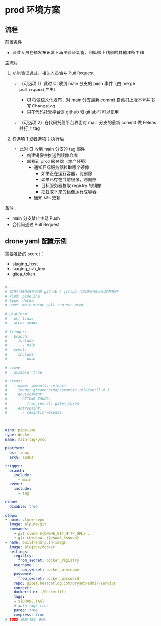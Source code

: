<!-- ---
hide:
  - footer
--- -->

# prod 环境方案

## 流程

前置条件

- 测试人员在预发布环境下再次验证功能，团队做上线前的其他准备工作

主流程

1. 功能验证通过，相关人员合并 Pull Request

      - （可选项 1）此时 CI 收到 main 分支的 push  事件（由 merge pull_request 产生）

          - CI 将做语义化发布，对 main 分支最新 commit 自动打上版本号并书写 ChangeLog
          - 只在代码托管平台是 github 和 gitlab 时可以使用

      - （可选项 2）在代码托管平台界面对 main 分支的最新 commit 做 Releas 并打上 tag

2. 在选项 1 或者选项 2 执行后
      
      - 此时 CI 收到 main 分支的 tag 事件
          - 构建镜像并推送到镜像仓库
          - 部署到 prod 服务器（生产环境）
              - 通知目标服务器拉取哪个镜像
          		- 如果正在运行容器，则删除
          		- 如果已存在当前镜像，则删除
          		- 目标服务器拉取 registry 的镜像
          		- 把拉取下来的镜像运行成容器
              - 通知 k8s 更新

备注：

- main 分支禁止主动 Push
- 合代码通过 Pull Request

## drone yaml 配置示例

需要准备的 secret：

- staging_host
- staging_ssh_key
- gitea_token

```yaml

# ---
# 如果代码托管平台是 github / gitlab 可以使用语义化发布插件
# kind: pipeline
# type: docker
# name: main-merge-pull-request-prod

# platform:
#   os: linux
#   arch: amd64

# trigger:
#   branch:
#     include:
#       - main
#   event:
#     include:  
#       - push

# clone:
#   disable: true

# steps:
#   - name: semantic-release  
#     image: gtramontina/semantic-release:17.4.3
#     environment:  
#       GITHUB_TOKEN:  
#         from_secret: gitea_token  
#     entrypoint:  
#       - semantic-release
    
---

kind: pipeline
type: docker
name: main-tag-prod

platform:
  os: linux
  arch: amd64

trigger:
  branch:
    include:
      - main
  event:
    include:
      - tag

clone:
  disable: true

steps:
- name: clone-repo
  image: alpine/git
  commands:
    - git clone ${DRONE_GIT_HTTP_URL} .
    - git checkout ${DRONE_BRANCH}
- name: build-and-push-image
  image: plugins/docker
  settings:
    registry:
      from_secret: docker_registry
    username:
      from_secret: docker_username
    password:
      from_secret: docker_password
    repo: gitea.bearcatlog.com/bryant/admin-service
    context: .
    dockerfile: ./Dockerfile
    tags:
    - ${DRONE_TAG}
    # auto_tag: true
    purge: true
    compress: true
# TODO 通知 k8s 更新
```

